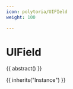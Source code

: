 ```yaml
---
icon: polytoria/UIFIeld
weight: 100

---
```


# UIField

{{ abstract() }}

{{ inherits("Instance") }}
